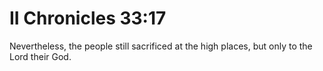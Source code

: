 # II Chronicles 33:17

Nevertheless, the people still sacrificed at the high places, but only to the Lord their God.
